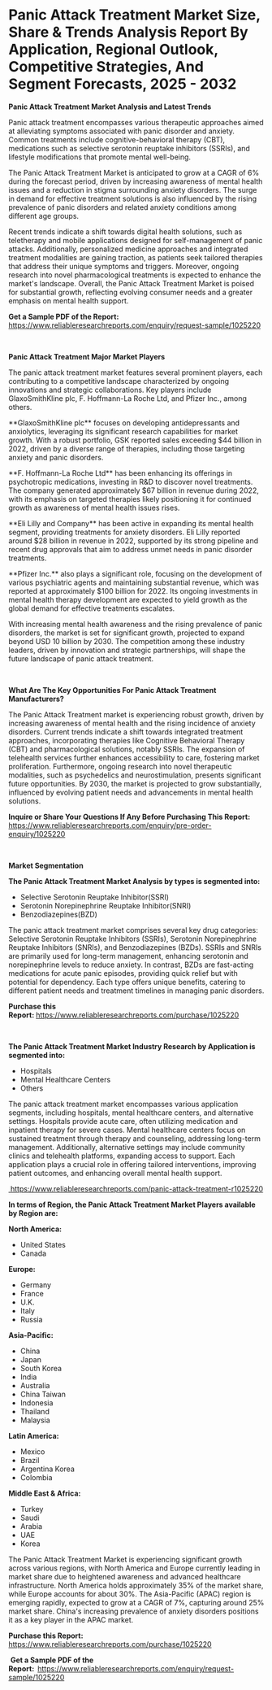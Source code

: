<p><h1>Panic Attack Treatment Market Size, Share & Trends Analysis Report By Application, Regional Outlook, Competitive Strategies, And Segment Forecasts, 2025 - 2032</h1></p><p><strong>Panic Attack Treatment Market Analysis and Latest Trends</strong></p>
<p><p>Panic attack treatment encompasses various therapeutic approaches aimed at alleviating symptoms associated with panic disorder and anxiety. Common treatments include cognitive-behavioral therapy (CBT), medications such as selective serotonin reuptake inhibitors (SSRIs), and lifestyle modifications that promote mental well-being. </p><p>The Panic Attack Treatment Market is anticipated to grow at a CAGR of 6% during the forecast period, driven by increasing awareness of mental health issues and a reduction in stigma surrounding anxiety disorders. The surge in demand for effective treatment solutions is also influenced by the rising prevalence of panic disorders and related anxiety conditions among different age groups. </p><p>Recent trends indicate a shift towards digital health solutions, such as teletherapy and mobile applications designed for self-management of panic attacks. Additionally, personalized medicine approaches and integrated treatment modalities are gaining traction, as patients seek tailored therapies that address their unique symptoms and triggers. Moreover, ongoing research into novel pharmacological treatments is expected to enhance the market's landscape. Overall, the Panic Attack Treatment Market is poised for substantial growth, reflecting evolving consumer needs and a greater emphasis on mental health support.</p></p>
<p><strong>Get a Sample PDF of the Report:&nbsp;</strong> <a href="https://www.reliableresearchreports.com/enquiry/request-sample/1025220?utm_campaign=3671&utm_medium=2&utm_source=Github&utm_content=ia&utm_term=18042025&utm_id=panic-attack-treatment">https://www.reliableresearchreports.com/enquiry/request-sample/1025220</a></p>
<p>&nbsp;</p>
<p><strong>Panic Attack Treatment Major Market Players</strong></p>
<p><p>The panic attack treatment market features several prominent players, each contributing to a competitive landscape characterized by ongoing innovations and strategic collaborations. Key players include GlaxoSmithKline plc, F. Hoffmann-La Roche Ltd, and Pfizer Inc., among others.</p><p>**GlaxoSmithKline plc** focuses on developing antidepressants and anxiolytics, leveraging its significant research capabilities for market growth. With a robust portfolio, GSK reported sales exceeding $44 billion in 2022, driven by a diverse range of therapies, including those targeting anxiety and panic disorders.</p><p>**F. Hoffmann-La Roche Ltd** has been enhancing its offerings in psychotropic medications, investing in R&D to discover novel treatments. The company generated approximately $67 billion in revenue during 2022, with its emphasis on targeted therapies likely positioning it for continued growth as awareness of mental health issues rises.</p><p>**Eli Lilly and Company** has been active in expanding its mental health segment, providing treatments for anxiety disorders. Eli Lilly reported around $28 billion in revenue in 2022, supported by its strong pipeline and recent drug approvals that aim to address unmet needs in panic disorder treatments.</p><p>**Pfizer Inc.** also plays a significant role, focusing on the development of various psychiatric agents and maintaining substantial revenue, which was reported at approximately $100 billion for 2022. Its ongoing investments in mental health therapy development are expected to yield growth as the global demand for effective treatments escalates.</p><p>With increasing mental health awareness and the rising prevalence of panic disorders, the market is set for significant growth, projected to expand beyond USD 10 billion by 2030. The competition among these industry leaders, driven by innovation and strategic partnerships, will shape the future landscape of panic attack treatment.</p></p>
<p>&nbsp;</p>
<p><strong>What Are The Key Opportunities For Panic Attack Treatment Manufacturers?</strong></p>
<p><p>The Panic Attack Treatment market is experiencing robust growth, driven by increasing awareness of mental health and the rising incidence of anxiety disorders. Current trends indicate a shift towards integrated treatment approaches, incorporating therapies like Cognitive Behavioral Therapy (CBT) and pharmacological solutions, notably SSRIs. The expansion of telehealth services further enhances accessibility to care, fostering market proliferation. Furthermore, ongoing research into novel therapeutic modalities, such as psychedelics and neurostimulation, presents significant future opportunities. By 2030, the market is projected to grow substantially, influenced by evolving patient needs and advancements in mental health solutions.</p></p>
<p><strong>Inquire or Share Your Questions If Any Before Purchasing This Report:</strong> <a href="https://www.reliableresearchreports.com/enquiry/pre-order-enquiry/1025220?utm_campaign=3671&utm_medium=2&utm_source=Github&utm_content=ia&utm_term=18042025&utm_id=panic-attack-treatment">https://www.reliableresearchreports.com/enquiry/pre-order-enquiry/1025220</a></p>
<p>&nbsp;</p>
<p><strong>Market Segmentation</strong></p>
<p><strong>The Panic Attack Treatment Market Analysis by types is segmented into:</strong></p>
<p><ul><li>Selective Serotonin Reuptake Inhibitor(SSRI)</li><li>Serotonin Norepinephrine Reuptake Inhibitor(SNRI)</li><li>Benzodiazepines(BZD)</li></ul></p>
<p><p>The panic attack treatment market comprises several key drug categories: Selective Serotonin Reuptake Inhibitors (SSRIs), Serotonin Norepinephrine Reuptake Inhibitors (SNRIs), and Benzodiazepines (BZDs). SSRIs and SNRIs are primarily used for long-term management, enhancing serotonin and norepinephrine levels to reduce anxiety. In contrast, BZDs are fast-acting medications for acute panic episodes, providing quick relief but with potential for dependency. Each type offers unique benefits, catering to different patient needs and treatment timelines in managing panic disorders.</p></p>
<p><strong>Purchase this Report:&nbsp;</strong><a href="https://www.reliableresearchreports.com/purchase/1025220?utm_campaign=3671&utm_medium=2&utm_source=Github&utm_content=ia&utm_term=18042025&utm_id=panic-attack-treatment">https://www.reliableresearchreports.com/purchase/1025220</a></p>
<p>&nbsp;</p>
<p><strong>The Panic Attack Treatment Market Industry Research by Application is segmented into:</strong></p>
<p><ul><li>Hospitals</li><li>Mental Healthcare Centers</li><li>Others</li></ul></p>
<p><p>The panic attack treatment market encompasses various application segments, including hospitals, mental healthcare centers, and alternative settings. Hospitals provide acute care, often utilizing medication and inpatient therapy for severe cases. Mental healthcare centers focus on sustained treatment through therapy and counseling, addressing long-term management. Additionally, alternative settings may include community clinics and telehealth platforms, expanding access to support. Each application plays a crucial role in offering tailored interventions, improving patient outcomes, and enhancing overall mental health support.</p></p>
<p><a href="https://www.reliableresearchreports.com/panic-attack-treatment-r1025220?utm_campaign=3671&utm_medium=2&utm_source=Github&utm_content=ia&utm_term=18042025&utm_id=panic-attack-treatment">&nbsp;https://www.reliableresearchreports.com/panic-attack-treatment-r1025220</a></p>
<p><strong>In terms of Region, the Panic Attack Treatment Market Players available by Region are:</strong></p>
<p>
    <p> <strong> North America: </strong>
        <ul>
            <li>United States</li>
            <li>Canada</li>
        </ul>
        </p> 
    <p> <strong> Europe: </strong>
        <ul>
            <li>Germany</li>
            <li>France</li>
            <li>U.K.</li>
            <li>Italy</li>
            <li>Russia</li>
        </ul>
        </p> 
    <p> <strong> Asia-Pacific: </strong>
        <ul>
            <li>China</li>
            <li>Japan</li>
            <li>South Korea</li>
            <li>India</li>
            <li>Australia</li>
            <li>China Taiwan</li>
            <li>Indonesia</li>
            <li>Thailand</li>
            <li>Malaysia</li>
        </ul>
        </p> 
    <p> <strong> Latin America: </strong>
        <ul>
            <li>Mexico</li>
            <li>Brazil</li>
            <li>Argentina Korea</li>
            <li>Colombia</li>
        </ul>
        </p> 
    <p> <strong> Middle East & Africa: </strong>
        <ul>
            <li>Turkey</li>
            <li>Saudi</li>
            <li>Arabia</li>
            <li>UAE</li>
            <li>Korea</li>
        </ul>
    </p>
    </p>
<p><p>The Panic Attack Treatment Market is experiencing significant growth across various regions, with North America and Europe currently leading in market share due to heightened awareness and advanced healthcare infrastructure. North America holds approximately 35% of the market share, while Europe accounts for about 30%. The Asia-Pacific (APAC) region is emerging rapidly, expected to grow at a CAGR of 7%, capturing around 25% market share. China's increasing prevalence of anxiety disorders positions it as a key player in the APAC market.</p></p>
<p><strong>Purchase this Report: </strong><a href="https://www.reliableresearchreports.com/purchase/1025220?utm_campaign=3671&utm_medium=2&utm_source=Github&utm_content=ia&utm_term=18042025&utm_id=panic-attack-treatment">https://www.reliableresearchreports.com/purchase/1025220</a></p>
<p>&nbsp;<strong>Get a Sample PDF of the Report:&nbsp;&nbsp;</strong><a href="https://www.reliableresearchreports.com/enquiry/request-sample/1025220?utm_campaign=3671&utm_medium=2&utm_source=Github&utm_content=ia&utm_term=18042025&utm_id=panic-attack-treatment">https://www.reliableresearchreports.com/enquiry/request-sample/1025220</a></p>
<p><strong></strong></p>
<p><p></p><p></p><p></p></p>